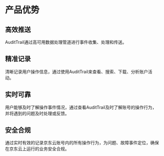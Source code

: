 # 产品优势

## 高效推送

AuditTrail通过高可用数据处理管道进行事件收集、处理和传送。
## 精准记录

清晰记录用户操作信息，通过使用AuditTrail来查看、搜索、下载、分析账户活动。
## 实时可靠

用户能够及时了解操作事件情况，通过查看AuditTrail及时了解账号的操作行为，并将遇到的问题及时处理或反馈。
## 安全合规

通过实时有效的记录京东云账号内的所有操作行为，为问题、故障事件定位，确保在京东云上运行的业务安全合规。
